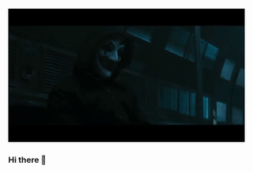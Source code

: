 
![OnePieceNetflix](https://raw.githubusercontent.com/MuratAlpTR/MuratAlpTR/refs/heads/main/src/tumblr_p9ejjkatrs1r8k1coo2_500.webp)


### Hi there 👋

<!--
**MuratAlpTR/MuratAlpTR** is a ✨ _special_ ✨ repository because its `README.md` (this file) appears on your GitHub profile.

Here are some ideas to get you started:

- 🔭 I’m currently working on ...
- 🌱 I’m currently learning ...
- 👯 I’m looking to collaborate on ...
- 🤔 I’m looking for help with ...
- 💬 Ask me about ...
- 📫 How to reach me: ...
- 😄 Pronouns: ...
- ⚡ Fun fact: ...
-->
